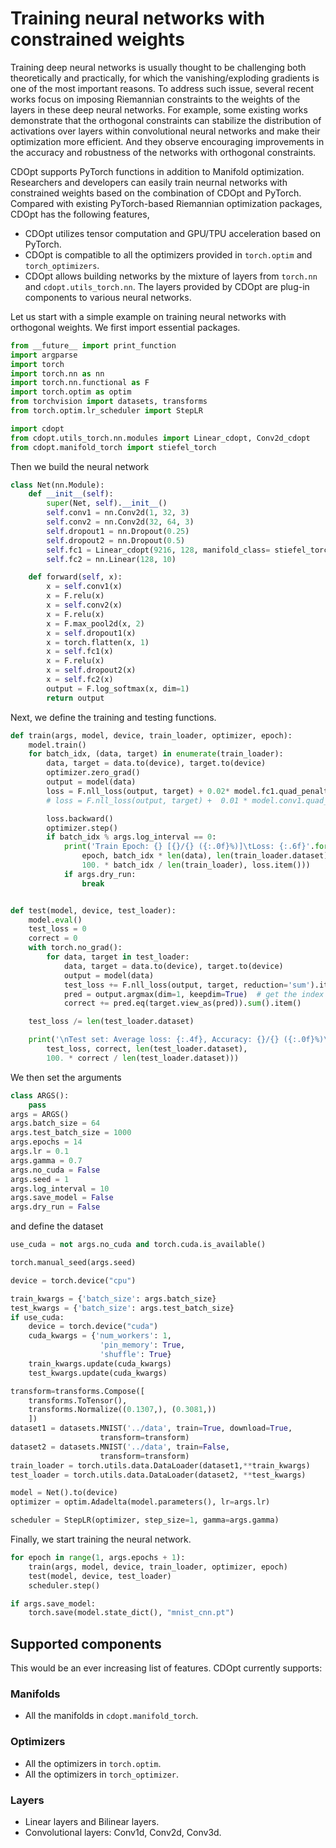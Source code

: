 # Training neural networks with constrained weights

Training deep neural networks is usually thought to be challenging both theoretically and practically, for which the vanishing/exploding gradients is one of the most important reasons.  To address such issue, several recent works focus on imposing Riemannian constraints to the weights of the layers in these deep neural networks. For example, some existing works demonstrate that the orthogonal constraints can stabilize the distribution of activations over layers within convolutional neural networks and make their optimization more efficient. And they observe encouraging improvements in the accuracy and robustness of the networks with orthogonal constraints. 





CDOpt supports PyTorch functions in addition to Manifold optimization. Researchers and developers can easily train neurnal networks with constrained weights based on the combination of CDOpt and PyTorch. Compared with existing PyTorch-based Riemannian optimization packages, CDOpt has the following features,

* CDOpt utilizes tensor computation and GPU/TPU acceleration based on PyTorch.
* CDOpt is compatible to all the optimizers provided in `torch.optim` and `torch_optimizers`.
* CDOpt allows building networks by the mixture of layers from `torch.nn` and `cdopt.utils_torch.nn`. The layers provided by CDOpt are plug-in components to various neural networks. 



Let us start with a simple example on training neural networks with orthogonal weights. We first import essential packages. 

```python
from __future__ import print_function
import argparse
import torch
import torch.nn as nn
import torch.nn.functional as F
import torch.optim as optim
from torchvision import datasets, transforms
from torch.optim.lr_scheduler import StepLR

import cdopt 
from cdopt.utils_torch.nn.modules import Linear_cdopt, Conv2d_cdopt
from cdopt.manifold_torch import stiefel_torch
```

Then we build the neural network

```python
class Net(nn.Module):
    def __init__(self):
        super(Net, self).__init__()
        self.conv1 = nn.Conv2d(1, 32, 3)
        self.conv2 = nn.Conv2d(32, 64, 3)
        self.dropout1 = nn.Dropout(0.25)
        self.dropout2 = nn.Dropout(0.5)
        self.fc1 = Linear_cdopt(9216, 128, manifold_class= stiefel_torch)
        self.fc2 = nn.Linear(128, 10)

    def forward(self, x):
        x = self.conv1(x)
        x = F.relu(x)
        x = self.conv2(x)
        x = F.relu(x)
        x = F.max_pool2d(x, 2)
        x = self.dropout1(x)
        x = torch.flatten(x, 1)
        x = self.fc1(x)
        x = F.relu(x)
        x = self.dropout2(x)
        x = self.fc2(x)
        output = F.log_softmax(x, dim=1)
        return output
```



Next, we define the training and testing functions.

```python
def train(args, model, device, train_loader, optimizer, epoch):
    model.train()
    for batch_idx, (data, target) in enumerate(train_loader):
        data, target = data.to(device), target.to(device)
        optimizer.zero_grad()
        output = model(data)
        loss = F.nll_loss(output, target) + 0.02* model.fc1.quad_penalty()
        # loss = F.nll_loss(output, target) +  0.01 * model.conv1.quad_penalty()

        loss.backward()
        optimizer.step()
        if batch_idx % args.log_interval == 0:
            print('Train Epoch: {} [{}/{} ({:.0f}%)]\tLoss: {:.6f}'.format(
                epoch, batch_idx * len(data), len(train_loader.dataset),
                100. * batch_idx / len(train_loader), loss.item()))
            if args.dry_run:
                break


def test(model, device, test_loader):
    model.eval()
    test_loss = 0
    correct = 0
    with torch.no_grad():
        for data, target in test_loader:
            data, target = data.to(device), target.to(device)
            output = model(data)
            test_loss += F.nll_loss(output, target, reduction='sum').item()  # sum up batch loss
            pred = output.argmax(dim=1, keepdim=True)  # get the index of the max log-probability
            correct += pred.eq(target.view_as(pred)).sum().item()

    test_loss /= len(test_loader.dataset)

    print('\nTest set: Average loss: {:.4f}, Accuracy: {}/{} ({:.0f}%)\n'.format(
        test_loss, correct, len(test_loader.dataset),
        100. * correct / len(test_loader.dataset)))
```



We then set the arguments 

```python
class ARGS():
    pass
args = ARGS()
args.batch_size = 64
args.test_batch_size = 1000
args.epochs = 14
args.lr = 0.1
args.gamma = 0.7 
args.no_cuda = False
args.seed = 1
args.log_interval = 10
args.save_model = False 
args.dry_run = False
```

and define the dataset

```python
use_cuda = not args.no_cuda and torch.cuda.is_available()

torch.manual_seed(args.seed)

device = torch.device("cpu")

train_kwargs = {'batch_size': args.batch_size}
test_kwargs = {'batch_size': args.test_batch_size}
if use_cuda:
    device = torch.device("cuda")
    cuda_kwargs = {'num_workers': 1,
                    'pin_memory': True,
                    'shuffle': True}
    train_kwargs.update(cuda_kwargs)
    test_kwargs.update(cuda_kwargs)

transform=transforms.Compose([
    transforms.ToTensor(),
    transforms.Normalize((0.1307,), (0.3081,))
    ])
dataset1 = datasets.MNIST('../data', train=True, download=True,
                    transform=transform)
dataset2 = datasets.MNIST('../data', train=False,
                    transform=transform)
train_loader = torch.utils.data.DataLoader(dataset1,**train_kwargs)
test_loader = torch.utils.data.DataLoader(dataset2, **test_kwargs)

model = Net().to(device)
optimizer = optim.Adadelta(model.parameters(), lr=args.lr)

scheduler = StepLR(optimizer, step_size=1, gamma=args.gamma)
```



Finally, we start training the neural network.

```python
for epoch in range(1, args.epochs + 1):
    train(args, model, device, train_loader, optimizer, epoch)
    test(model, device, test_loader)
    scheduler.step()

if args.save_model:
    torch.save(model.state_dict(), "mnist_cnn.pt")
```

 

## Supported components

This would be an ever increasing list of features. CDOpt currently supports:

### Manifolds

- All the manifolds in `cdopt.manifold_torch`.

### Optimizers

- All the optimizers in `torch.optim`.
- All the optimizers in `torch_optimizer`.

### Layers

- Linear layers and Bilinear layers.
- Convolutional layers: Conv1d, Conv2d, Conv3d. 